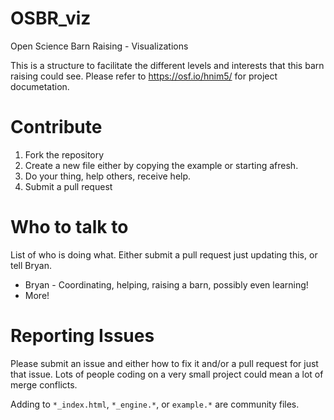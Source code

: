 # OSBR_viz
Open Science Barn Raising - Visualizations

This is a structure to facilitate the different levels and interests that this barn raising could see. Please refer to https://osf.io/hnim5/ for project documetation.

# Contribute
1. Fork the repository
2. Create a new file either by copying the example or starting afresh.
3. Do your thing, help others, receive help.
4. Submit a pull request

# Who to talk to
List of who is doing what. Either submit a pull request just updating this, or tell Bryan.

- Bryan - Coordinating, helping, raising a barn, possibly even learning!
- More!

# Reporting Issues
Please submit an issue and either how to fix it and/or a pull request for just that issue. Lots of people coding on a very small project could mean a lot of merge conflicts.

Adding to ```*_index.html```, ```*_engine.*```, or ```example.*``` are community files.
